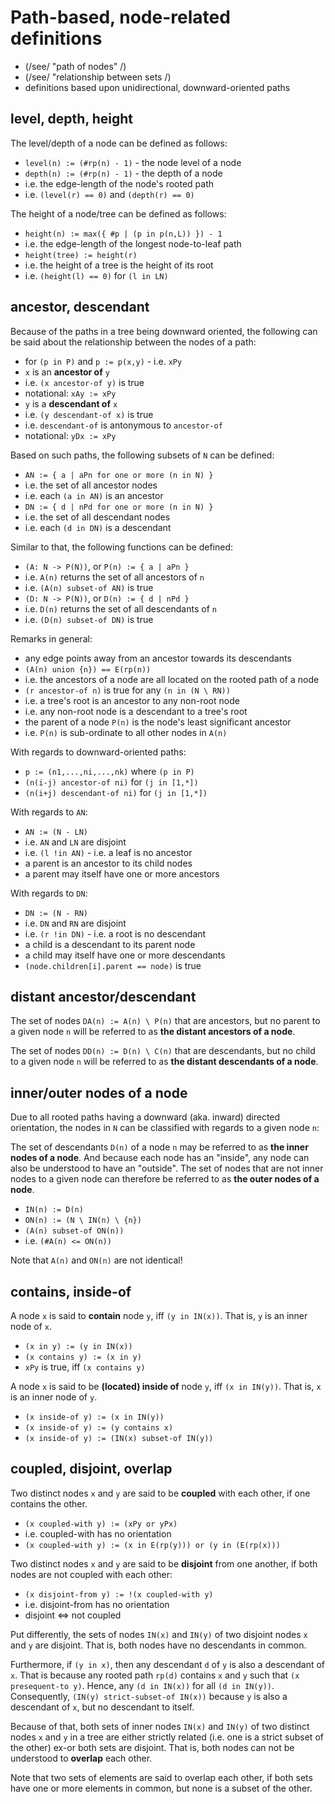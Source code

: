 
<!-- ======================================================================= -->
# Path-based, node-related definitions

* (/see/ "path of nodes" /)
* (/see/ "relationship between sets /)
* definitions based upon unidirectional, downward-oriented paths

<!-- ======================================================================= -->
## level, depth, height

The level/depth of a node can be defined as follows:

* `level(n) := (#rp(n) - 1)` - the node level of a node
* `depth(n) := (#rp(n) - 1)` - the depth of a node
* i.e. the edge-length of the node's rooted path
* i.e. `(level(r) == 0)` and `(depth(r) == 0)`

The height of a node/tree can be defined as follows:

* `height(n) := max({ #p | (p in p(n,L)) }) - 1`
* i.e. the edge-length of the longest node-to-leaf path
* `height(tree) := height(r)`
* i.e. the height of a tree is the height of its root
* i.e. `(height(l) == 0)` for `(l in LN)`

<!-- ======================================================================= -->
## ancestor, descendant

Because of the paths in a tree being downward oriented, the following can
be said about the relationship between the nodes of a path:

* for `(p in P)` and `p := p(x,y)` - i.e. `xPy`
* `x` is an **ancestor of** `y`
* i.e. `(x ancestor-of y)` is true
* notational: `xAy := xPy`
* `y` is a **descendant of** `x`
* i.e. `(y descendant-of x)` is true
* i.e. `descendant-of` is antonymous to `ancestor-of`
* notational: `yDx := xPy`

Based on such paths, the following subsets of `N` can be defined:

* `AN := { a | aPn for one or more (n in N) }`
* i.e. the set of all ancestor nodes
* i.e. each `(a in AN)` is an ancestor
* `DN := { d | nPd for one or more (n in N) }`
* i.e. the set of all descendant nodes
* i.e. each `(d in DN)` is a descendant

Similar to that, the following functions can be defined:

* `(A: N -> P(N))`, or `P(n) := { a | aPn }`
* i.e. `A(n)` returns the set of all ancestors of `n`
* i.e. `(A(n) subset-of AN)` is true
* `(D: N -> P(N))`, or `D(n) := { d | nPd }`
* i.e. `D(n)` returns the set of all descendants of `n`
* i.e. `(D(n) subset-of DN)` is true

Remarks in general:

* any edge points away from an ancestor towards its descendants
* `(A(n) union {n}) == E(rp(n))`
* i.e. the ancestors of a node are all located on the rooted path of a node
* `(r ancestor-of n)` is true for any `(n in (N \ RN))`
* i.e. a tree's root is an ancestor to any non-root node
* i.e. any non-root node is a descendant to a tree's root
* the parent of a node `P(n)` is the node's least significant ancestor
* i.e. `P(n)` is sub-ordinate to all other nodes in `A(n)`

With regards to downward-oriented paths:

* `p := (n1,...,ni,...,nk)` where `(p in P)`
* `(n(i-j) ancestor-of ni)` for `(j in [1,*])`
* `(n(i+j) descendant-of ni)` for `(j in [1,*])`

With regards to `AN`:

* `AN := (N - LN)`
* i.e. `AN` and `LN` are disjoint
* i.e. `(l !in AN)` - i.e. a leaf is no ancestor
* a parent is an ancestor to its child nodes
* a parent may itself have one or more ancestors

With regards to `DN`:

* `DN := (N - RN)`
* i.e. `DN` and `RN` are disjoint
* i.e. `(r !in DN)` - i.e. a root is no descendant
* a child is a descendant to its parent node
* a child may itself have one or more descendants
* `(node.children[i].parent == node)` is true

<!-- ======================================================================= -->
## distant ancestor/descendant

The set of nodes `DA(n) := A(n) \ P(n)` that are ancestors, but no parent to
a given node `n` will be referred to as **the distant ancestors of a node**.

The set of nodes `DD(n) := D(n) \ C(n)` that are descendants, but no child to
a given node `n` will be referred to as **the distant descendants of a node**.

<!-- ======================================================================= -->
## inner/outer nodes of a node

Due to all rooted paths having a downward (aka. inward) directed orientation,
the nodes in `N` can be classified with regards to a given node `n`:

The set of descendants `D(n)` of a node `n` may be referred to as **the inner
nodes of a node**. And because each node has an "inside", any node can also be
understood to have an "outside". The set of nodes that are not inner nodes to
a given node can therefore be referred to as **the outer nodes of a node**.

* `IN(n) := D(n)`
* `ON(n) := (N \ IN(n) \ {n})`
* `(A(n) subset-of ON(n))`
* i.e. `(#A(n) <= ON(n))`

Note that `A(n)` and `ON(n)` are not identical!

<!-- ======================================================================= -->
## contains, inside-of

A node `x` is said to **contain** node `y`,
iff `(y in IN(x))`. That is, `y` is an inner node of `x`.

* `(x in y) := (y in IN(x))`
* `(x contains y) := (x in y)`
* `xPy` is true, iff `(x contains y)`

A node `x` is said to be **(located) inside of** node `y`,
iff `(x in IN(y))`. That is, `x` is an inner node of `y`.

* `(x inside-of y) := (x in IN(y))`
* `(x inside-of y) := (y contains x)`
* `(x inside-of y) := (IN(x) subset-of IN(y))`

<!-- ======================================================================= -->
## coupled, disjoint, overlap

Two distinct nodes `x` and `y` are said to be **coupled** with each other,
if one contains the other.

* `(x coupled-with y) := (xPy or yPx)`
* i.e. coupled-with has no orientation
* `(x coupled-with y) := (x in E(rp(y))) or (y in (E(rp(x)))`

Two distinct nodes `x` and `y` are said to be **disjoint** from one another,
if both nodes are not coupled with each other:

* `(x disjoint-from y) := !(x coupled-with y)`
* i.e. disjoint-from has no orientation
* disjoint <=> not coupled

Put differently, the sets of nodes `IN(x)` and `IN(y)` of two disjoint nodes
`x` and `y` are disjoint. That is, both nodes have no descendants in common.

Furthermore, if `(y in x)`, then any descendant `d` of `y` is also a descendant
of `x`. That is because any rooted path `rp(d)` contains `x` and `y` such that
`(x presequent-to y)`. Hence, any `(d in IN(x))` for all `(d in IN(y))`.
Consequently, `(IN(y) strict-subset-of IN(x))` because `y` is also a descendant
of `x`, but no descendant to itself.

Because of that, both sets of inner nodes `IN(x)` and `IN(y)` of two distinct
nodes `x` and `y` in a tree are either strictly related (i.e. one is a strict
subset of the other) ex-or both sets are disjoint. That is, both nodes can not
be understood to **overlap** each other.

Note that two sets of elements are said to overlap each other, if both sets
have one or more elements in common, but none is a subset of the other.
